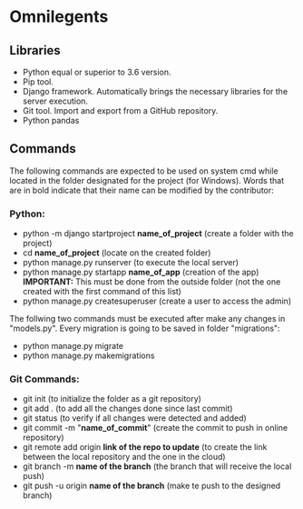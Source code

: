 # Omnilegents

## Libraries
- Python equal or superior to 3.6 version.  
- Pip tool.  
- Django framework. Automatically brings the necessary libraries for the server execution.  
- Git tool. Import and export from a GitHub repository.
- Python pandas

## Commands
The following commands are expected to be used on system cmd while located in the folder designated for the project (for Windows). Words that are in bold indicate that their name can be modified by the contributor:

### Python:
- python -m django startproject **name_of_project** (create a folder with the project)
- cd **name_of_project** (locate on the created folder)
- python manage.py runserver (to execute the local server)
- python manage.py startapp **name_of_app** (creation of the app) **IMPORTANT:** This must be done from the outside folder (not the one created with the first command of this list)
- python manage.py createsuperuser (create a user to access the admin)  

The follwing two commands must be executed after make any changes in "models.py". Every migration is going to be saved in folder "migrations":
- python manage.py migrate
- python manage.py makemigrations

### Git Commands:
- git init (to initialize the folder as a git repository)
- git add . (to add all the changes done since last commit)
- git status (to verify if all changes were detected and added)
- git commit -m "**name_of_commit**" (create the commit to push in online repository)
- git remote add origin **link of the repo to update** (to create the link between the local repository and the one in the cloud)
- git branch -m **name of the branch** (the branch that will receive the local push)
- git push -u origin **name of the branch** (make te push to the designed branch)
